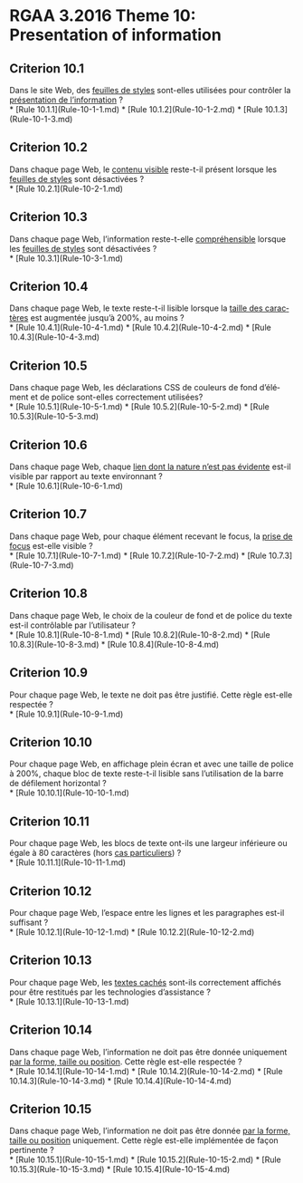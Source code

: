 
# RGAA 3.2016 Theme 10: Presentation of information

## Criterion 10.1
<div lang="fr">Dans le site Web, des <a href="http://references.modernisation.gouv.fr/rgaa-accessibilite/2016/glossaire.html#feuille-de-style">feuilles de styles</a> sont-elles utilis&#xE9;es pour contr&#xF4;ler la <a href="http://references.modernisation.gouv.fr/rgaa-accessibilite/2016/glossaire.html#prsentation-de-linformation">pr&#xE9;sentation de l&#x2019;information</a>&nbsp;?</div>
* [Rule 10.1.1](Rule-10-1-1.md)
* [Rule 10.1.2](Rule-10-1-2.md)
* [Rule 10.1.3](Rule-10-1-3.md)

## Criterion 10.2
<div lang="fr">Dans chaque page Web, le <a href="http://references.modernisation.gouv.fr/rgaa-accessibilite/2016/glossaire.html#contenu-visible">contenu visible</a> reste-t-il pr&#xE9;sent lorsque les <a href="http://references.modernisation.gouv.fr/rgaa-accessibilite/2016/glossaire.html#feuille-de-style">feuilles de styles</a> sont d&#xE9;sactiv&#xE9;es&nbsp;?</div>
* [Rule 10.2.1](Rule-10-2-1.md)

## Criterion 10.3
<div lang="fr">Dans chaque page Web, l&#x2019;information reste-t-elle <a href="http://references.modernisation.gouv.fr/rgaa-accessibilite/2016/glossaire.html#comprhensible-ordre-de-lecture">compr&#xE9;hensible</a> lorsque les <a href="http://references.modernisation.gouv.fr/rgaa-accessibilite/2016/glossaire.html#feuille-de-style">feuilles de styles</a> sont d&#xE9;sactiv&#xE9;es&nbsp;?</div>
* [Rule 10.3.1](Rule-10-3-1.md)

## Criterion 10.4
<div lang="fr">Dans chaque page Web, le texte reste-t-il lisible lorsque la <a href="http://references.modernisation.gouv.fr/rgaa-accessibilite/2016/glossaire.html#taille-des-caractres">taille des caract&#xE8;res</a> est augment&#xE9;e jusqu&#x2019;&#xE0; 200%, au moins&nbsp;?</div>
* [Rule 10.4.1](Rule-10-4-1.md)
* [Rule 10.4.2](Rule-10-4-2.md)
* [Rule 10.4.3](Rule-10-4-3.md)

## Criterion 10.5
<div lang="fr">Dans chaque page Web, les d&#xE9;clarations CSS de couleurs de fond d&#x2019;&#xE9;l&#xE9;ment et de police sont-elles correctement utilis&#xE9;es?</div>
* [Rule 10.5.1](Rule-10-5-1.md)
* [Rule 10.5.2](Rule-10-5-2.md)
* [Rule 10.5.3](Rule-10-5-3.md)

## Criterion 10.6
<div lang="fr">Dans chaque page Web, chaque <a href="http://references.modernisation.gouv.fr/rgaa-accessibilite/2016/glossaire.html#lien-nature-pas-evidente">lien dont la nature n&#x2019;est pas &#xE9;vidente</a> est-il visible par rapport au texte environnant&nbsp;?</div>
* [Rule 10.6.1](Rule-10-6-1.md)

## Criterion 10.7
<div lang="fr">Dans chaque page Web, pour chaque &#xE9;l&#xE9;ment recevant le focus, la <a href="http://references.modernisation.gouv.fr/rgaa-accessibilite/2016/glossaire.html#prise-de-focus">prise de focus</a> est-elle visible&nbsp;?</div>
* [Rule 10.7.1](Rule-10-7-1.md)
* [Rule 10.7.2](Rule-10-7-2.md)
* [Rule 10.7.3](Rule-10-7-3.md)

## Criterion 10.8
<div lang="fr">Dans chaque page Web, le choix de la couleur de fond et de police du texte est-il contr&#xF4;lable par l&#x2019;utilisateur&nbsp;?</div>
* [Rule 10.8.1](Rule-10-8-1.md)
* [Rule 10.8.2](Rule-10-8-2.md)
* [Rule 10.8.3](Rule-10-8-3.md)
* [Rule 10.8.4](Rule-10-8-4.md)

## Criterion 10.9
<div lang="fr">Pour chaque page Web, le texte ne doit pas &#xEA;tre justifi&#xE9;. Cette r&#xE8;gle est-elle respect&#xE9;e&nbsp;?</div>
* [Rule 10.9.1](Rule-10-9-1.md)

## Criterion 10.10
<div lang="fr">Pour chaque page Web, en affichage plein &#xE9;cran et avec une taille de police &#xE0; 200%, chaque bloc de texte reste-t-il lisible sans l&#x2019;utilisation de la barre de d&#xE9;filement horizontal&nbsp;?</div>
* [Rule 10.10.1](Rule-10-10-1.md)

## Criterion 10.11
<div lang="fr">Pour chaque page Web, les blocs de texte ont-ils une largeur inf&#xE9;rieure ou &#xE9;gale &#xE0; 80 caract&#xE8;res (hors <a href="http://references.modernisation.gouv.fr/rgaa-accessibilite/cas-particuliers.html#cp-10-11" title="Cas particuliers pour le crit&#xE8;re 10.11">cas particuliers</a>)&nbsp;?</div>
* [Rule 10.11.1](Rule-10-11-1.md)

## Criterion 10.12
<div lang="fr">Pour chaque page Web, l&#x2019;espace entre les lignes et les paragraphes est-il suffisant&nbsp;?</div>
* [Rule 10.12.1](Rule-10-12-1.md)
* [Rule 10.12.2](Rule-10-12-2.md)

## Criterion 10.13
<div lang="fr">Pour chaque page Web, les <a href="http://references.modernisation.gouv.fr/rgaa-accessibilite/2016/glossaire.html#texte-cach">textes cach&#xE9;s</a> sont-ils correctement affich&#xE9;s pour &#xEA;tre restitu&#xE9;s par les technologies d&#x2019;assistance&nbsp;?</div>
* [Rule 10.13.1](Rule-10-13-1.md)

## Criterion 10.14
<div lang="fr">Dans chaque page Web, l&#x2019;information ne doit pas &#xEA;tre donn&#xE9;e uniquement <a href="http://references.modernisation.gouv.fr/rgaa-accessibilite/2016/glossaire.html#indication-forme-taille-position">par la forme, taille ou position</a>. Cette r&#xE8;gle est-elle respect&#xE9;e&nbsp;?</div>
* [Rule 10.14.1](Rule-10-14-1.md)
* [Rule 10.14.2](Rule-10-14-2.md)
* [Rule 10.14.3](Rule-10-14-3.md)
* [Rule 10.14.4](Rule-10-14-4.md)

## Criterion 10.15
<div lang="fr">Dans chaque page Web, l&#x2019;information ne doit pas &#xEA;tre donn&#xE9;e <a href="http://references.modernisation.gouv.fr/rgaa-accessibilite/2016/glossaire.html#indication-forme-taille-position">par la forme, taille ou position</a> uniquement. Cette r&#xE8;gle est-elle impl&#xE9;ment&#xE9;e de fa&#xE7;on pertinente&nbsp;?</div>
* [Rule 10.15.1](Rule-10-15-1.md)
* [Rule 10.15.2](Rule-10-15-2.md)
* [Rule 10.15.3](Rule-10-15-3.md)
* [Rule 10.15.4](Rule-10-15-4.md)


